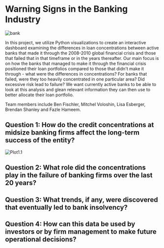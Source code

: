 # Warning Signs in the Banking Industry
![bank](https://media.brstatic.com/2017/03/20164944/what-happens-when-bank-fails-1-intro-lg.jpg)

In this project, we utilize Python visualizations to create an interactive dashboard examining the differences in loan concentrations between active banks that made it through the 2008-2010 global financial crisis and those that failed that in that timeframe or in the years thereafter.  Our main focus is on how the banks that managed to make it through the financial crisis positioned their loan portfolios compared to those that didn't make it through - what were the differences in concentrations?  For banks that failed, were they too heavily concentrated in one particular area?  Did excessive risk lead to failure?  We want currently active banks to be able to look at this analysis and glean relevant information they can then use to better allocate their loan portfolio.

Team members include Ben Fischler, Mitchel Voloshin, Lisa Esberger, Brendan Shanley and Fazle Hameem.

## Question 1: How do the credit concentrations at midsize banking firms affect the long-term success of the entity?
![Plot1.1](Plot1.1.png)


## Question 2: What role did the concentrations play in the failure of banking firms over the last 20 years?


## Question 3: What trends, if any, were discovered that eventually led to bank insolvency?


## Question 4: How can this data be used by investors or by firm management to make future operational decisions?